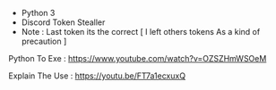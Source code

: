 - Python 3
- Discord Token Stealler
- Note : Last token its the correct  [ I left others tokens As a kind of precaution ]

Python To Exe : https://www.youtube.com/watch?v=OZSZHmWSOeM

Explain The Use : https://youtu.be/FT7a1ecxuxQ
